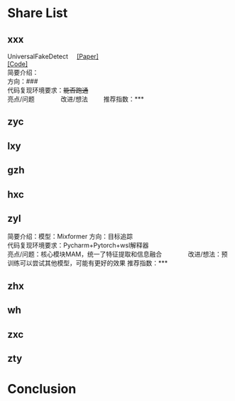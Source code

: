 # Share List
## xxx  
UniversalFakeDetect            
[[Paper]]()  
[[Code]]()  
简要介绍：  
方向：###  
代码复现环境要求：~~能否跑通~~     
亮点/问题                
改进/想法             
推荐指数：***    

## zyc   
## lxy


## gzh                  
## hxc
## zyl   
简要介绍：模型：Mixformer
方向：目标追踪  
代码复现环境要求：Pycharm+Pytorch+wsl解释器     
亮点/问题：核心模块MAM，统一了特征提取和信息融合                
改进/想法：预训练可以尝试其他模型，可能有更好的效果
推荐指数：***
## zhx
## wh          
## zxc
## zty

# Conclusion


